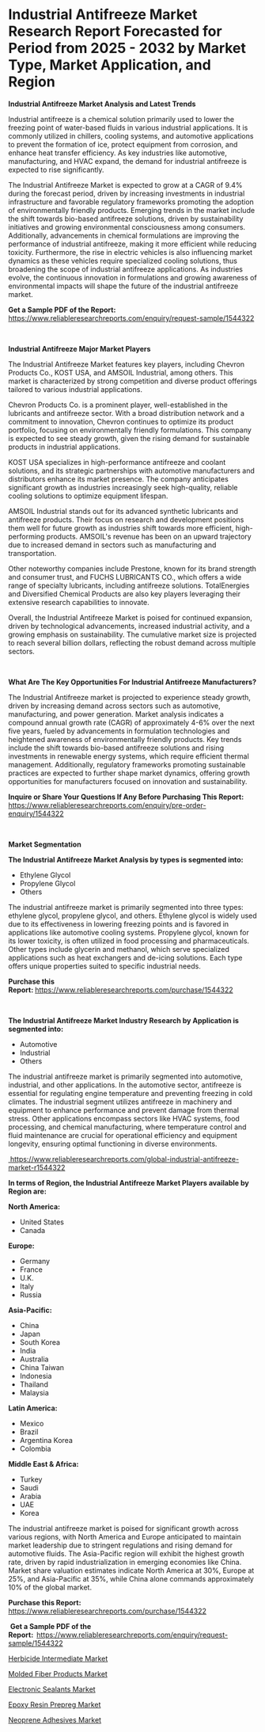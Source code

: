 <p><h1>Industrial Antifreeze Market Research Report Forecasted for Period from 2025 -  2032 by Market Type, Market Application, and Region</h1></p><p><strong>Industrial Antifreeze Market Analysis and Latest Trends</strong></p>
<p><p>Industrial antifreeze is a chemical solution primarily used to lower the freezing point of water-based fluids in various industrial applications. It is commonly utilized in chillers, cooling systems, and automotive applications to prevent the formation of ice, protect equipment from corrosion, and enhance heat transfer efficiency. As key industries like automotive, manufacturing, and HVAC expand, the demand for industrial antifreeze is expected to rise significantly.</p><p>The Industrial Antifreeze Market is expected to grow at a CAGR of 9.4% during the forecast period, driven by increasing investments in industrial infrastructure and favorable regulatory frameworks promoting the adoption of environmentally friendly products. Emerging trends in the market include the shift towards bio-based antifreeze solutions, driven by sustainability initiatives and growing environmental consciousness among consumers. Additionally, advancements in chemical formulations are improving the performance of industrial antifreeze, making it more efficient while reducing toxicity. Furthermore, the rise in electric vehicles is also influencing market dynamics as these vehicles require specialized cooling solutions, thus broadening the scope of industrial antifreeze applications. As industries evolve, the continuous innovation in formulations and growing awareness of environmental impacts will shape the future of the industrial antifreeze market.</p></p>
<p><strong>Get a Sample PDF of the Report:&nbsp;</strong> <a href="https://www.reliableresearchreports.com/enquiry/request-sample/1544322?utm_campaign=32&utm_medium=2&utm_source=Github&utm_content=ia&utm_term=31032025&utm_id=industrial-antifreeze">https://www.reliableresearchreports.com/enquiry/request-sample/1544322</a></p>
<p>&nbsp;</p>
<p><strong>Industrial Antifreeze Major Market Players</strong></p>
<p><p>The Industrial Antifreeze Market features key players, including Chevron Products Co., KOST USA, and AMSOIL Industrial, among others. This market is characterized by strong competition and diverse product offerings tailored to various industrial applications.</p><p>Chevron Products Co. is a prominent player, well-established in the lubricants and antifreeze sector. With a broad distribution network and a commitment to innovation, Chevron continues to optimize its product portfolio, focusing on environmentally friendly formulations. This company is expected to see steady growth, given the rising demand for sustainable products in industrial applications.</p><p>KOST USA specializes in high-performance antifreeze and coolant solutions, and its strategic partnerships with automotive manufacturers and distributors enhance its market presence. The company anticipates significant growth as industries increasingly seek high-quality, reliable cooling solutions to optimize equipment lifespan.</p><p>AMSOIL Industrial stands out for its advanced synthetic lubricants and antifreeze products. Their focus on research and development positions them well for future growth as industries shift towards more efficient, high-performing products. AMSOIL's revenue has been on an upward trajectory due to increased demand in sectors such as manufacturing and transportation.</p><p>Other noteworthy companies include Prestone, known for its brand strength and consumer trust, and FUCHS LUBRICANTS CO., which offers a wide range of specialty lubricants, including antifreeze solutions. TotalEnergies and Diversified Chemical Products are also key players leveraging their extensive research capabilities to innovate.</p><p>Overall, the Industrial Antifreeze Market is poised for continued expansion, driven by technological advancements, increased industrial activity, and a growing emphasis on sustainability. The cumulative market size is projected to reach several billion dollars, reflecting the robust demand across multiple sectors.</p></p>
<p>&nbsp;</p>
<p><strong>What Are The Key Opportunities For Industrial Antifreeze Manufacturers?</strong></p>
<p><p>The Industrial Antifreeze market is projected to experience steady growth, driven by increasing demand across sectors such as automotive, manufacturing, and power generation. Market analysis indicates a compound annual growth rate (CAGR) of approximately 4-6% over the next five years, fueled by advancements in formulation technologies and heightened awareness of environmentally friendly products. Key trends include the shift towards bio-based antifreeze solutions and rising investments in renewable energy systems, which require efficient thermal management. Additionally, regulatory frameworks promoting sustainable practices are expected to further shape market dynamics, offering growth opportunities for manufacturers focused on innovation and sustainability.</p></p>
<p><strong>Inquire or Share Your Questions If Any Before Purchasing This Report:</strong> <a href="https://www.reliableresearchreports.com/enquiry/pre-order-enquiry/1544322?utm_campaign=32&utm_medium=2&utm_source=Github&utm_content=ia&utm_term=31032025&utm_id=industrial-antifreeze">https://www.reliableresearchreports.com/enquiry/pre-order-enquiry/1544322</a></p>
<p>&nbsp;</p>
<p><strong>Market Segmentation</strong></p>
<p><strong>The Industrial Antifreeze Market Analysis by types is segmented into:</strong></p>
<p><ul><li>Ethylene Glycol</li><li>Propylene Glycol</li><li>Others</li></ul></p>
<p><p>The industrial antifreeze market is primarily segmented into three types: ethylene glycol, propylene glycol, and others. Ethylene glycol is widely used due to its effectiveness in lowering freezing points and is favored in applications like automotive cooling systems. Propylene glycol, known for its lower toxicity, is often utilized in food processing and pharmaceuticals. Other types include glycerin and methanol, which serve specialized applications such as heat exchangers and de-icing solutions. Each type offers unique properties suited to specific industrial needs.</p></p>
<p><strong>Purchase this Report:&nbsp;</strong><a href="https://www.reliableresearchreports.com/purchase/1544322?utm_campaign=32&utm_medium=2&utm_source=Github&utm_content=ia&utm_term=31032025&utm_id=industrial-antifreeze">https://www.reliableresearchreports.com/purchase/1544322</a></p>
<p>&nbsp;</p>
<p><strong>The Industrial Antifreeze Market Industry Research by Application is segmented into:</strong></p>
<p><ul><li>Automotive</li><li>Industrial</li><li>Others</li></ul></p>
<p><p>The industrial antifreeze market is primarily segmented into automotive, industrial, and other applications. In the automotive sector, antifreeze is essential for regulating engine temperature and preventing freezing in cold climates. The industrial segment utilizes antifreeze in machinery and equipment to enhance performance and prevent damage from thermal stress. Other applications encompass sectors like HVAC systems, food processing, and chemical manufacturing, where temperature control and fluid maintenance are crucial for operational efficiency and equipment longevity, ensuring optimal functioning in diverse environments.</p></p>
<p><a href="https://www.reliableresearchreports.com/global-industrial-antifreeze-market-r1544322?utm_campaign=32&utm_medium=2&utm_source=Github&utm_content=ia&utm_term=31032025&utm_id=industrial-antifreeze">&nbsp;https://www.reliableresearchreports.com/global-industrial-antifreeze-market-r1544322</a></p>
<p><strong>In terms of Region, the Industrial Antifreeze Market Players available by Region are:</strong></p>
<p>
    <p> <strong> North America: </strong>
        <ul>
            <li>United States</li>
            <li>Canada</li>
        </ul>
        </p> 
    <p> <strong> Europe: </strong>
        <ul>
            <li>Germany</li>
            <li>France</li>
            <li>U.K.</li>
            <li>Italy</li>
            <li>Russia</li>
        </ul>
        </p> 
    <p> <strong> Asia-Pacific: </strong>
        <ul>
            <li>China</li>
            <li>Japan</li>
            <li>South Korea</li>
            <li>India</li>
            <li>Australia</li>
            <li>China Taiwan</li>
            <li>Indonesia</li>
            <li>Thailand</li>
            <li>Malaysia</li>
        </ul>
        </p> 
    <p> <strong> Latin America: </strong>
        <ul>
            <li>Mexico</li>
            <li>Brazil</li>
            <li>Argentina Korea</li>
            <li>Colombia</li>
        </ul>
        </p> 
    <p> <strong> Middle East & Africa: </strong>
        <ul>
            <li>Turkey</li>
            <li>Saudi</li>
            <li>Arabia</li>
            <li>UAE</li>
            <li>Korea</li>
        </ul>
    </p>
    </p>
<p><p>The industrial antifreeze market is poised for significant growth across various regions, with North America and Europe anticipated to maintain market leadership due to stringent regulations and rising demand for automotive fluids. The Asia-Pacific region will exhibit the highest growth rate, driven by rapid industrialization in emerging economies like China. Market share valuation estimates indicate North America at 30%, Europe at 25%, and Asia-Pacific at 35%, while China alone commands approximately 10% of the global market.</p></p>
<p><strong>Purchase this Report: </strong><a href="https://www.reliableresearchreports.com/purchase/1544322?utm_campaign=32&utm_medium=2&utm_source=Github&utm_content=ia&utm_term=31032025&utm_id=industrial-antifreeze">https://www.reliableresearchreports.com/purchase/1544322</a></p>
<p>&nbsp;<strong>Get a Sample PDF of the Report:&nbsp;&nbsp;</strong><a href="https://www.reliableresearchreports.com/enquiry/request-sample/1544322?utm_campaign=32&utm_medium=2&utm_source=Github&utm_content=ia&utm_term=31032025&utm_id=industrial-antifreeze">https://www.reliableresearchreports.com/enquiry/request-sample/1544322</a></p>
<p><strong></strong></p>
<p><p><a href="https://github.com/shroffuhpa/Market-Research-Report-List-1/blob/main/herbicide-intermediate-market.md?utm_campaign=32&utm_medium=2&utm_source=Github&utm_content=ia&utm_term=31032025&utm_id=industrial-antifreeze">Herbicide Intermediate Market</a></p><p><a href="https://github.com/billejuman43/Market-Research-Report-List-1/blob/main/molded-fiber-products-market.md?utm_campaign=32&utm_medium=2&utm_source=Github&utm_content=ia&utm_term=31032025&utm_id=industrial-antifreeze">Molded Fiber Products Market</a></p><p><a href="https://github.com/dafertsuria/Market-Research-Report-List-1/blob/main/electronic-sealants-market.md?utm_campaign=32&utm_medium=2&utm_source=Github&utm_content=ia&utm_term=31032025&utm_id=industrial-antifreeze">Electronic Sealants Market</a></p><p><a href="https://github.com/reeseberro3j/Market-Research-Report-List-1/blob/main/epoxy-resin-prepreg-market.md?utm_campaign=32&utm_medium=2&utm_source=Github&utm_content=ia&utm_term=31032025&utm_id=industrial-antifreeze">Epoxy Resin Prepreg Market</a></p><p><a href="https://github.com/seibttullyjh/Market-Research-Report-List-1/blob/main/neoprene-adhesives-market.md?utm_campaign=32&utm_medium=2&utm_source=Github&utm_content=ia&utm_term=31032025&utm_id=industrial-antifreeze">Neoprene Adhesives Market</a></p></p>